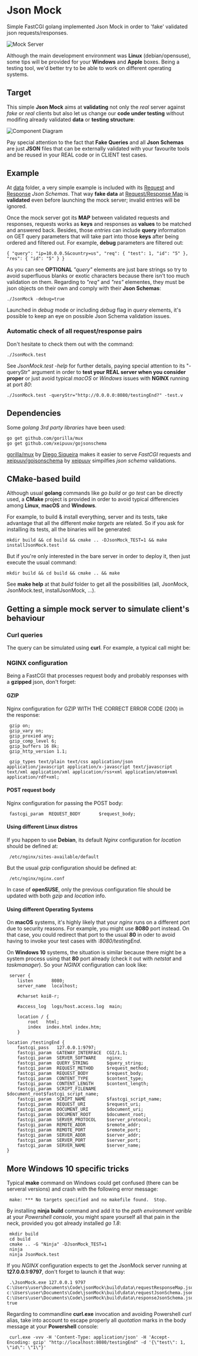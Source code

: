 # Json Mock

Simple FastCGI golang implemented Json Mock in order to 'fake' validated json requests/responses.

![Mock Server](/images/mockServer.jpeg)

Although the main development environment was **Linux** (debian/opensuse), some tips will be provided for your **Windows** and **Apple** boxes. Being a testing tool, we'd better try to be able to work on different operating systems.

## Target

This simple **Json Mock** aims at **validating** not only the *real* server against *fake* or *real* clients but also let us change our **code under testing** without modifing already validated **data** or **testing structure**:

![Component Diagram](/images/component_diagram.png)

Pay special attention to the fact that **Fake Queries** and all **Json Schemas** are just **JSON** files that can be externally validated with your favourite tools and be reused in your REAL code or in CLIENT test cases.

## Example

At [data](/data/) folder, a very simple example is included with its [Request](/data/requestJsonSchema.json) and [Response](/data/responseJsonSchema.json) *Json Schemas*. That way **fake data** at [Request/Response Map](/data/requestResponseMap.json) is **validated** even before launching the mock server; invalid entries will be ignored.

Once the mock server got its **MAP** between validated requests and responses, requests works as **keys** and responses as **values** to be matched and answered back. Besides, those *entries* can include **query** information on GET query parameters that will take part into those **keys** after being ordered and filtered out. For example, **debug** parameters are filtered out:

    { "query": "ip=10.0.0.5&country=us", "req": { "test": 1, "id": "5" }, "res": { "id": "5" } }

As you can see **OPTIONAL** *"query"* elements are just bare strings so try to avoid superfluous blanks or exotic characters because there isn't too much validation on them. Regarding to *"req"* and *"res"* elementes, they must be json objects on their own and comply with their **Json Schemas**:

    ./JsonMock -debug=true

Launched in *debug* mode or including *debug* flag in *query* elements, it's possible to keep an eye on possible Json Schema validation issues.

### Automatic check of all request/response pairs

Don't hesitate to check them out with the command:

    ./JsonMock.test

See *JsonMock.test -help* for further details, paying special attention to its "-queryStr" argument in order to **test your REAL server when you consider proper** or just avoid typical *macOS* or *Windows* issues with **NGINX** running at port *80*:

    ./JsonMock.test -queryStr="http://0.0.0.0:8080/testingEnd?" -test.v

## Dependencies

Some *golang 3rd party libraries* have been used:

    go get github.com/gorilla/mux
    go get github.com/xeipuuv/gojsonschema
    
[gorilla/mux](http://www.gorillatoolkit.org/pkg/mux) by [Diego Siqueira](https://github.com/DiSiqueira) makes it easier to serve *FastCGI* requests and [xeipuuv/gojsonschema](https://github.com/xeipuuv/gojsonschema) by [xeipuuv](https://github.com/xeipuuv/gojsonschema) simpilfies *json schema* validations.

## CMake-based build

Although usual **golang** commands like *go build* or *go test* can be directly used, a **CMake** project is provided in order to avoid typical differencies among **Linux**, **macOS** and **Windows**.

For example, to build & install everything, server and its tests, take advantage that all the different *make targets* are related. So if you ask for installing its tests, all the binaries will be generated:

    mkdir build && cd build && cmake .. -DJsonMock_TEST=1 && make installJsonMock.test 

But if you're only interested in the bare server in order to deploy it, then just execute the usual command:

    mkdir build && cd build && cmake .. && make

See **make help** at that *build* folder to get all the possibilities (all, JsonMock, JsonMock.test, installJsonMock, ...).

## Getting a simple mock server to simulate client's behaviour

### Curl queries

The query can be simulated using **curl**. For example, a typical call might be:

    

### NGINX configuration

Being a FastCGI that processes request body and probably responses with a **gzipped** json, don't forget:

#### GZIP

Nginx configuration for GZIP WITH THE CORRECT ERROR CODE (200) in the response:

     gzip on;
     gzip_vary on;
     gzip_proxied any;
     gzip_comp_level 6;
     gzip_buffers 16 8k;
     gzip_http_version 1.1;

     gzip_types text/plain text/css application/json application/javascript application/x-javascript text/javascript text/xml application/xml application/rss+xml application/atom+xml application/rdf+xml;

 
#### POST request body

Nginx configuration for passing the POST body:

     fastcgi_param  REQUEST_BODY       $request_body;

#### Using different Linux distros

If you happen to use **Debian**, its default *Nginx* configuration for *location* should be defined at:

     /etc/nginx/sites-available/default

But the usual *gzip* configuration should be defined at:

     /etc/nginx/nginx.conf

In case of **openSUSE**, only the previous configuration file should be updated with both *gzip* and *location* info.

#### Using different Operating Systems 

On **macOS** systems, it's highly likely that your *nginx* runs on a different port due to security reasons. For example, you might use **8080** port instead. On that case, you could redirect that port to the usual **80** in oder to avoid having to invoke your test cases with *:8080/testingEnd*.

On **Windows 10** systems, the situation is similar because there might be a system process using that **80** port already (check it out with *netstat* and *taskmanager*). So your *NGINX* configuration can look like:

     server {
        listen       8080;
        server_name  localhost;

        #charset koi8-r;

        #access_log  logs/host.access.log  main;

        location / {
            root   html;
            index  index.html index.htm;
        }

	location /testingEnd {
		fastcgi_pass   127.0.0.1:9797;
		fastcgi_param  GATEWAY_INTERFACE  CGI/1.1;
		fastcgi_param  SERVER_SOFTWARE    nginx;
		fastcgi_param  QUERY_STRING       $query_string;
		fastcgi_param  REQUEST_METHOD     $request_method;
		fastcgi_param  REQUEST_BODY       $request_body;
		fastcgi_param  CONTENT_TYPE       $content_type;
		fastcgi_param  CONTENT_LENGTH     $content_length;
		fastcgi_param  SCRIPT_FILENAME    $document_root$fastcgi_script_name;
		fastcgi_param  SCRIPT_NAME        $fastcgi_script_name;
		fastcgi_param  REQUEST_URI        $request_uri;
		fastcgi_param  DOCUMENT_URI       $document_uri;
		fastcgi_param  DOCUMENT_ROOT      $document_root;
		fastcgi_param  SERVER_PROTOCOL    $server_protocol;
		fastcgi_param  REMOTE_ADDR        $remote_addr;
		fastcgi_param  REMOTE_PORT        $remote_port;
		fastcgi_param  SERVER_ADDR        $server_addr;
		fastcgi_param  SERVER_PORT        $server_port;
		fastcgi_param  SERVER_NAME        $server_name;
	}

## More Windows 10 specific tricks

Typical **make** command on Windows could get confused (there can be serveral versions) and crash with the following error message:

     make: *** No targets specified and no makefile found.  Stop.

By installing **ninja build** command and add it to the *path environment varible* at your *Powershell console*, you might spare yourself all that pain in the neck, provided you got already installed *go 1.8*:

     mkdir build
     cd build
     cmake .. -G "Ninja" -DJsonMock_TEST=1
     ninja
     ninja JsonMock.test

If you *NGINX* configuration expects to get the JsonMock server running at **127.0.0.1:9797**, don't forget to launch it that way:

     .\JsonMock.exe 127.0.0.1 9797 C:\Users\user\Documents\Code\jsonMock\build\data\requestResponseMap.json c:\Users\user\Documents\Code\jsonMock\build\data\requestJsonSchema.json C:\Users\user\Documents\Code\jsonMock\build\data\responseJsonSchema.json true

Regarding to commandline **curl.exe** invocation and avoiding Powershell *curl* alias, take into account to escape properly all *quotation* marks in the body message at your **Powershell** console:

     curl.exe -vvv -H 'Content-Type: application/json' -H 'Accept-Encoding: gzip' "http://localhost:8080/testingEnd" -d '{\"test\": 1, \"id\": \"1\"}'     

